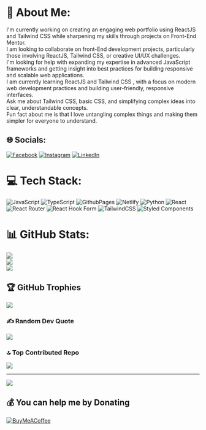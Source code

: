 # 💫 About Me:
I'm currently working on creating an engaging web portfolio using ReactJS and Tailwind CSS while sharpening my skills through projects on Front-End Mentor.<br>I am looking to collaborate on front-End development projects, particularly those involving ReactJS, Tailwind CSS, or creative UI/UX challenges.<br>I'm looking for help with expanding my expertise in advanced JavaScript frameworks and getting insight into best practices for building responsive and scalable web applications.<br>I am currently learning ReactJS and Tailwind CSS , with a focus on modern web development practices and building user-friendly, responsive interfaces.<br>Ask me about Tailwind CSS, basic CSS, and simplifying complex ideas into clear, understandable concepts.<br>Fun fact about me is that I love untangling complex things and making them simpler for everyone to understand.


## 🌐 Socials:
[![Facebook](https://img.shields.io/badge/Facebook-%231877F2.svg?logo=Facebook&logoColor=white)](https://facebook.com/https://web.facebook.com/steve.mogan) [![Instagram](https://img.shields.io/badge/Instagram-%23E4405F.svg?logo=Instagram&logoColor=white)](https://instagram.com/https://instagram.com/iamtherebel?utm_source=qr&igshid=NGExMmI2YTkyZg%3D%3D) [![LinkedIn](https://img.shields.io/badge/LinkedIn-%230077B5.svg?logo=linkedin&logoColor=white)](https://linkedin.com/in/https://www.linkedin.com/in/steve-odumbe-35a40510a/) 

# 💻 Tech Stack:
![JavaScript](https://img.shields.io/badge/javascript-%23323330.svg?style=for-the-badge&logo=javascript&logoColor=%23F7DF1E) ![TypeScript](https://img.shields.io/badge/typescript-%23007ACC.svg?style=for-the-badge&logo=typescript&logoColor=white) ![GithubPages](https://img.shields.io/badge/github%20pages-121013?style=for-the-badge&logo=github&logoColor=white) ![Netlify](https://img.shields.io/badge/netlify-%23000000.svg?style=for-the-badge&logo=netlify&logoColor=#00C7B7) ![Python](https://img.shields.io/badge/python-3670A0?style=for-the-badge&logo=python&logoColor=ffdd54) ![React](https://img.shields.io/badge/react-%2320232a.svg?style=for-the-badge&logo=react&logoColor=%2361DAFB) ![React Router](https://img.shields.io/badge/React_Router-CA4245?style=for-the-badge&logo=react-router&logoColor=white) ![React Hook Form](https://img.shields.io/badge/React%20Hook%20Form-%23EC5990.svg?style=for-the-badge&logo=reacthookform&logoColor=white) ![TailwindCSS](https://img.shields.io/badge/tailwindcss-%2338B2AC.svg?style=for-the-badge&logo=tailwind-css&logoColor=white) ![Styled Components](https://img.shields.io/badge/styled--components-DB7093?style=for-the-badge&logo=styled-components&logoColor=white)
# 📊 GitHub Stats:
![](https://github-readme-stats.vercel.app/api?username=StevetheRebel&theme=dark&hide_border=false&include_all_commits=true&count_private=false)<br/>
![](https://github-readme-streak-stats.herokuapp.com/?user=StevetheRebel&theme=dark&hide_border=false)<br/>
![](https://github-readme-stats.vercel.app/api/top-langs/?username=StevetheRebel&theme=dark&hide_border=false&include_all_commits=true&count_private=false&layout=compact)

## 🏆 GitHub Trophies
![](https://github-profile-trophy.vercel.app/?username=StevetheRebel&theme=radical&no-frame=false&no-bg=true&margin-w=4)

### ✍️ Random Dev Quote
![](https://quotes-github-readme.vercel.app/api?type=horizontal&theme=radical)

### 🔝 Top Contributed Repo
![](https://github-contributor-stats.vercel.app/api?username=StevetheRebel&limit=5&theme=dark&combine_all_yearly_contributions=true)

---
[![](https://visitcount.itsvg.in/api?id=StevetheRebel&icon=7&color=0)](https://visitcount.itsvg.in)

  ## 💰 You can help me by Donating
  [![BuyMeACoffee](https://img.shields.io/badge/Buy%20Me%20a%20Coffee-ffdd00?style=for-the-badge&logo=buy-me-a-coffee&logoColor=black)](https://buymeacoffee.com/SteveRebel) 

  
<!-- Proudly created with GPRM ( https://gprm.itsvg.in ) -->
